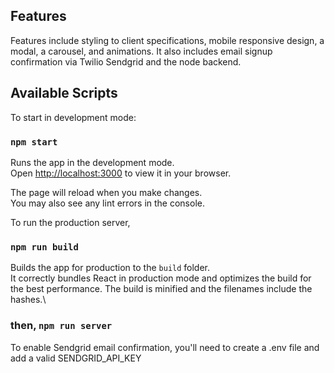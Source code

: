 ## Features

Features include styling to client specifications, mobile responsive design, a modal, a carousel, and animations.
It also includes email signup confirmation via Twilio Sendgrid and the node backend.

## Available Scripts

To start in development mode:

### `npm start`

Runs the app in the development mode.\
Open [http://localhost:3000](http://localhost:3000) to view it in your browser.

The page will reload when you make changes.\
You may also see any lint errors in the console.

To run the production server, 

### `npm run build`

Builds the app for production to the `build` folder.\
It correctly bundles React in production mode and optimizes the build for the best performance.
The build is minified and the filenames include the hashes.\

### then, `npm run server`

To enable Sendgrid email confirmation, you'll need to create a .env file and add a valid SENDGRID_API_KEY



